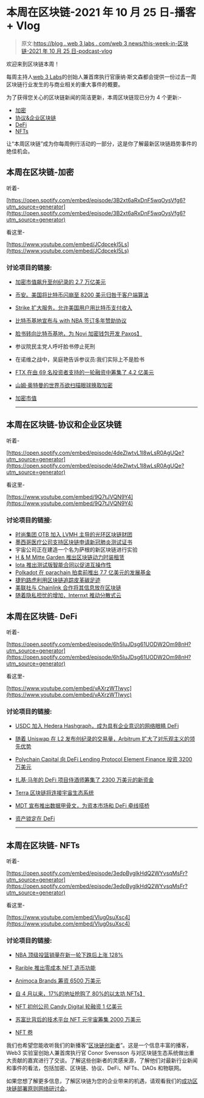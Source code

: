 # 本周在区块链-2021 年 10 月 25 日-播客+ Vlog

> 原文:[https://blog . web 3 labs . com/web 3 news/this-week-in-区块链-2021 年 10 月 25 日-podcast-vlog](https://blog.web3labs.com/web3news/this-week-in-blockchain-25th-october-2021-podcast-vlog)

欢迎来到区块链本周！

每周主持人[](https://twitter.com/conors10%E2%80%8B%E2%80%8B)[web 3 Labs](https://www.web3labs.com/)的创始人兼首席执行官康纳·斯文森都会提供一份过去一周区块链行业发生的与商业相关的重大事件的概要。

为了获得您关心的区块链新闻的简洁更新，本周区块链现已分为 4 个更新:-

*   [加密](#Crypto)
*   [协议&企业区块链](#Enterprise)
*   [DeFi](#DeFi)
*   [NFTs](#NFTs)

让“本周区块链”成为你每周例行活动的一部分，这是你了解最新区块链趋势事件的绝佳机会。

## 本周在区块链-加密

听着-

[https://open.spotify.com/embed/episode/3B2xt6aRxDnF5wqOysVfg6?utm_source=generator](https://open.spotify.com/embed/episode/3B2xt6aRxDnF5wqOysVfg6?utm_source=generator)

看这里-

[https://www.youtube.com/embed/JCdpcekI5Ls](https://www.youtube.com/embed/JCdpcekI5Ls)

### 讨论项目的链接:

*   [加密市值飙升至创纪录的 2.7 万亿美元](https://www.coindesk.com/markets/2021/10/21/crypto-market-cap-surges-to-new-record-27-trillion/)
*   [币安。美国将比特币闪崩至 8200 美元归咎于客户端算法](https://www.theblockcrypto.com/post/121657/binance-us-blames-bitcoin-flash-crash-to-8200-on-a-bug-in-a-clients-trading-algorithm)
*   [Strike 扩大服务，允许美国用户用比特币支付收入](https://www.coinspeaker.com/strike-us-income-payment-bitcoin/)
*   [比特币基地宣布与 with NBA 签订多年赞助协议](https://www.theblockcrypto.com/linked/121316/coinbase-announces-multiyear-sponsorship-deal-with-nba-wnba)
*   [脸书转向比特币基地，为 Novi 加密钱包开发 Paxos】](https://decrypt.co/83816/facebook-turns-to-coinbase-paxos-novi-crypto-wallet)
*   参议院民主党人呼吁脸书停止死刑
*   在诺维之战中，吴庭艳告诉参议员:我们实际上不是脸书
*   [FTX 在由 69 名投资者支持的一轮融资中筹集了 4.2 亿美元](https://www.theblockcrypto.com/post/121428/ftx-420-million-round-69-investors-tiger-ribbit)
*   [山姆·奥特曼的世界币欲扫描眼球换取加密](https://techcrunch.com/2021/10/21/sam-altmans-worldcoin-wants-to-scan-every-humans-eyeball-and-give-them-crypto-in-exchange/)
*   [加密市值](https://coinmarketcap.com/charts/)

    * * *

## 本周在区块链-协议和企业区块链

听着-

[https://open.spotify.com/embed/episode/4deZIwtvL1I8wLsR0AgUQe?utm_source=generator](https://open.spotify.com/embed/episode/4deZIwtvL1I8wLsR0AgUQe?utm_source=generator)

看这里-

[https://www.youtube.com/embed/9Q7tJVQN9Y4](https://www.youtube.com/embed/9Q7tJVQN9Y4)

### 讨论项目的链接:

*   [时尚集团 OTB 加入 LVMH 主导的光环区块链财团](https://www.ledgerinsights.com/fashion-group-otb-joins-lvmh-led-aura-blockchain-consortium/)
*   [墨西哥医疗公司支持区块链申请新冠肺炎测试证书](https://cointelegraph.com/news/mexican-medical-firm-embraces-blockchain-for-covid-test-certificates)
*   宇宙公司正在建造一个名为萨根的新区块链进行实验
*   [H & M Mitte Garden 推出区块链动力时装租赁](https://www.ledgerinsights.com/hm-mitte-garden-launches-blockchain-powered-fashion-rentals/)
*   [Iota 推出测试版智能合同以促进互操作性](https://cointelegraph.com/news/iota-launches-beta-smart-contracts-to-foster-interoperability)
*   [Polkadot 在 parachain 拍卖前推出 7.7 亿美元的发展基金](https://cointelegraph.com/news/polkadot-unveils-770m-development-fund-ahead-of-parachain-auctions)
*   [捷豹路虎利用区块链追踪皮革碳足迹](https://www.ledgerinsights.com/jaguar-land-rover-uses-blockchain-to-track-leather-carbon-footprint/)
*   [美联社与 Chainlink 合作将其信息放在区块链](https://www.theblockcrypto.com/linked/121679/associated-press-partners-with-chainlink-to-put-its-journalistic-information-on-blockchain)
*   [随着隐私担忧的增加，Internxt 推动分散式云](https://cointelegraph.com/news/breaking-google-s-monopoly-internxt-pushes-decentralized-cloud-as-privacy-concerns-grow)

## 本周在区块链- DeFi

听着-

[https://open.spotify.com/embed/episode/6h5IuJDsg61UODW2Om98nH?utm_source=generator](https://open.spotify.com/embed/episode/6h5IuJDsg61UODW2Om98nH?utm_source=generator)

看这里-

[https://www.youtube.com/embed/vAXrzWTIwyc](https://www.youtube.com/embed/vAXrzWTIwyc)

### 讨论项目的链接:

*   [USDC 加入 Hedera Hashgraph，成为具有企业意识的网络眼睛 DeFi](https://www.coindesk.com/business/2021/10/18/usdc-added-to-hedera-hashgraph-as-enterprise-minded-network-eyes-defi/)
*   [随着 Uniswap 在 L2 发布创纪录的交易量，Arbitrum 扩大了对乐观主义的领先优势](https://cointelegraph.com/news/arbitrum-extends-lead-over-optimism-as-uniswap-posts-record-volume-on-l2)
*   [Polychain Capital 向 DeFi Lending Protocol Element Finance 投资 3200 万美元](https://decrypt.co/83784/polychain-capital-joins-32m-investment-defi-lending-protocol-element-finance)
*   [扎基·马年的 DeFi 项目侍酒师筹集了 2300 万美元的新资金](https://www.theblockcrypto.com/linked/121495/sommelier-finance-defi-zaki-manian-series-a-funding)
*   [Terra 区块链将连接宇宙生态系统](https://thedefiant.io/terra-connects-with-cosmos/)
*   [MDT 宣布推出数据甲骨文，为资本市场和 DeFi 牵线搭桥](https://coinjournal.net/news/mdt-announces-data-oracle-for-bridging-capital-market-and-defi)
*   [资产锁定在 DeFi](https://www.coingecko.com/en/categories/decentralized-finance-defi)

    * * *

## 本周在区块链- NFTs

听着-

[https://open.spotify.com/embed/episode/3edpBygIkHdQ2WYvsqMsFr?utm_source=generator](https://open.spotify.com/embed/episode/3edpBygIkHdQ2WYvsqMsFr?utm_source=generator)

看这里-

[https://www.youtube.com/embed/Vlug0suXsc4](https://www.youtube.com/embed/Vlug0suXsc4)

### 讨论项目的链接:

*   [NBA 顶级投篮销量在新一轮下跌后上涨 128%](https://decrypt.co/83668/nba-top-shot-sales-up-128-after-new-drop-features-shaquille-oneal)

*   [Rarible 推出零成本 NFT 造币功能](https://cointelegraph.com/news/rarible-introduces-zero-cost-nft-minting-feature)

*   [Animoca Brands 筹资 6500 万美元](https://decrypt.co/83853/animoca-brands-raises-65m-ubisoft-nft-gaming-push)

*   [自 4 月以来，17%的地址抢购了 80%的以太坊 NFTs】](https://cointelegraph.com/news/17-of-addresses-snapped-up-80-of-all-ethereum-nfts-since-april)

*   [NFT 初创公司 Candy Digital 轮融资 1 亿美元](https://www.theblockcrypto.com/linked/121632/nft-startup-candy-digital-raises-100-million-in-series-a-round)

*   [苏富比背后的技术平台 NFT 元宇宙筹集 2000 万美元](https://decrypt.co/84004/tech-platform-mojito-sothebys-nft-metaverse-raises-20-million)

*   [NFT 卷](https://nonfungible.com/market/history)

我们也希望您能收听我们的新播客“[区块链创新者](https://podcast.web3labs.com/)”。这是一个信息丰富的播客，Web3 实验室创始人兼首席执行官 Conor Svensson 与对区块链生态系统做出重大贡献的嘉宾进行了交谈。了解这些创新者的灵感来源，了解他们对最新行业新闻和事件的看法，包括加密、区块链、协议、DeFi、NFTs、DAOs 和物联网。

如果您想了解更多信息，了解区块链为您的企业带来的机遇，请观看我们的[成功区块链部署原则网络研讨会](https://www.web3labs.com/principles-webinar)。